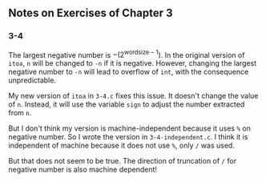 ## Notes on Exercises of Chapter 3

### 3-4

The largest negative number is $-(2^{\text{wordsize}-1})$. In the original version of `itoa`, `n` will be changed to `-n` if it is negative. However, changing the largest negative number to `-n` will lead to overflow of `int`, with the consequence unpredictable.

My new version of `itoa` in `3-4.c`  fixes this issue. It doesn't change the value of `n`. Instead, it will use the variable `sign` to adjust the number extracted from `n`.

But I don't think my version is machine-independent because it uses `%` on negative number. So I wrote the version in `3-4-independent.c`. I think it is independent of machine because it does not use `%`, only `/` was used.

But that does not seem to be true. The direction of truncation of `/` for negative number is also machine dependent!